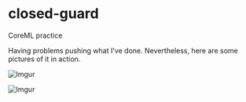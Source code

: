 # closed-guard
CoreML practice

Having problems pushing what I've done. Nevertheless, here are some pictures of it in action.

![Imgur](https://i.imgur.com/5o7DzaU.jpg)

![Imgur](https://i.imgur.com/wSDtIqN.jpg)
